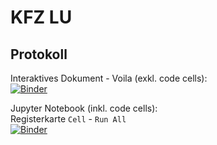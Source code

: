 # KFZ LU
## Protokoll

Interaktives Dokument - Voila (exkl. code cells): <br>
[![Binder](https://mybinder.org/badge_logo.svg)](https://mybinder.org/v2/gh/marcussteinbacher/kfzlu/HEAD?urlpath=voila%2Frender%2FProtokoll.ipynb)

Jupyter Notebook (inkl. code cells): <br>
Registerkarte `Cell` - `Run All` <br>
[![Binder](https://mybinder.org/badge_logo.svg)](https://mybinder.org/v2/gh/marcussteinbacher/kfzlu/HEAD?urlpath=notebooks%2FProtokoll.ipynb)
